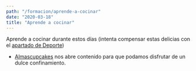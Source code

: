 ```yaml
---
path: "/formacion/aprende-a-cocinar"
date: "2020-03-18"
title: "Aprende a cocinar"
---
```


Aprende a cocinar durante estos días (intenta compensar estas delicias con el [apartado de Deporte](/deporte))

- [Almascupcakes](https://almascupcakes.es/almasacademy/) nos abre contenido para que podamos disfrutar de un dulce confinamiento.

